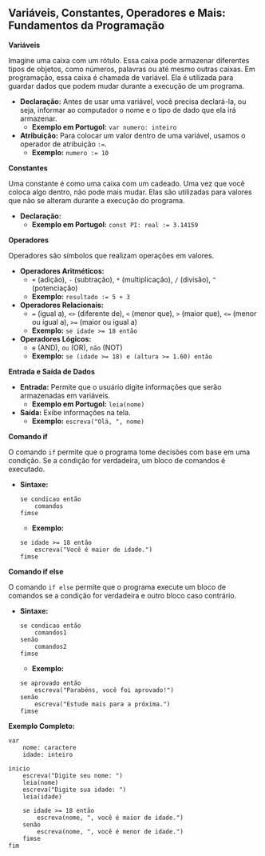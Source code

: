## Variáveis, Constantes, Operadores e Mais: Fundamentos da Programação

**Variáveis**

Imagine uma caixa com um rótulo. Essa caixa pode armazenar diferentes tipos de objetos, como números, palavras ou até mesmo outras caixas. Em programação, essa caixa é chamada de variável. Ela é utilizada para guardar dados que podem mudar durante a execução de um programa.

* **Declaração:** Antes de usar uma variável, você precisa declará-la, ou seja, informar ao computador o nome e o tipo de dado que ela irá armazenar. 
  * **Exemplo em Portugol:** `var numero: inteiro`
* **Atribuição:** Para colocar um valor dentro de uma variável, usamos o operador de atribuição `:=`. 
  * **Exemplo:** `numero := 10`

**Constantes**

Uma constante é como uma caixa com um cadeado. Uma vez que você coloca algo dentro, não pode mais mudar. Elas são utilizadas para valores que não se alteram durante a execução do programa.

* **Declaração:** 
  * **Exemplo em Portugol:** `const PI: real := 3.14159`

**Operadores**

Operadores são símbolos que realizam operações em valores.

* **Operadores Aritméticos:**
  * `+` (adição), `-` (subtração), `*` (multiplicação), `/` (divisão), `^` (potenciação)
  * **Exemplo:** `resultado := 5 + 3`
* **Operadores Relacionais:**
  * `=` (igual a), `<>` (diferente de), `<` (menor que), `>` (maior que), `<=` (menor ou igual a), `>=` (maior ou igual a)
  * **Exemplo:** `se idade >= 18 então`
* **Operadores Lógicos:**
  * `e` (AND), `ou` (OR), `não` (NOT)
  * **Exemplo:** `se (idade >= 18) e (altura >= 1.60) então`

**Entrada e Saída de Dados**

* **Entrada:** Permite que o usuário digite informações que serão armazenadas em variáveis.
  * **Exemplo em Portugol:** `leia(nome)`
* **Saída:** Exibe informações na tela.
  * **Exemplo:** `escreva("Olá, ", nome)`

**Comando if**

O comando `if` permite que o programa tome decisões com base em uma condição. Se a condição for verdadeira, um bloco de comandos é executado.

* **Sintaxe:**
  ```
  se condicao então
      comandos
  fimse
  ```
  * **Exemplo:**
  ```
  se idade >= 18 então
      escreva("Você é maior de idade.")
  fimse
  ```

**Comando if else**

O comando `if else` permite que o programa execute um bloco de comandos se a condição for verdadeira e outro bloco caso contrário.

* **Sintaxe:**
  ```
  se condicao então
      comandos1
  senão
      comandos2
  fimse
  ```
  * **Exemplo:**
  ```
  se aprovado então
      escreva("Parabéns, você foi aprovado!")
  senão
      escreva("Estude mais para a próxima.")
  fimse
  ```

**Exemplo Completo:**

```portugol
var
    nome: caractere
    idade: inteiro

inicio
    escreva("Digite seu nome: ")
    leia(nome)
    escreva("Digite sua idade: ")
    leia(idade)

    se idade >= 18 então
        escreva(nome, ", você é maior de idade.")
    senão
        escreva(nome, ", você é menor de idade.")
    fimse
fim
```
